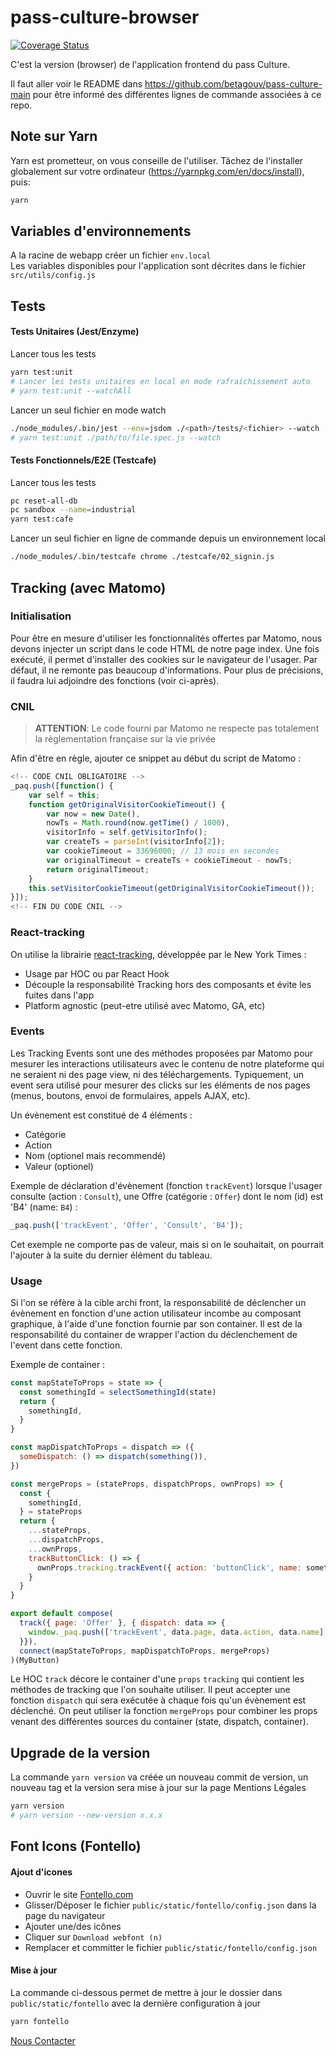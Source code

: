 # pass-culture-browser

[![Coverage Status](https://coveralls.io/repos/github/betagouv/pass-culture-browser/badge.svg?branch=master)](https://coveralls.io/github/betagouv/pass-culture-browser?branch=master)

C'est la version (browser) de l'application frontend du pass Culture.

Il faut aller voir le README dans https://github.com/betagouv/pass-culture-main
pour être informé des différentes lignes de commande associées à ce repo.

## Note sur Yarn

Yarn est prometteur, on vous conseille de l'utiliser. Tâchez de l'installer globalement sur votre ordinateur (https://yarnpkg.com/en/docs/install), puis:

```bash
yarn
```

## Variables d'environnements

A la racine de webapp créer un fichier `env.local`<br>
Les variables disponibles pour l'application sont décrites dans le fichier `src/utils/config.js`

## Tests

#### Tests Unitaires (Jest/Enzyme)

Lancer tous les tests
```bash
yarn test:unit
# Lancer les tests unitaires en local en mode rafraichissement auto
# yarn test:unit --watchAll
```

Lancer un seul fichier en mode watch
```bash
./node_modules/.bin/jest --env=jsdom ./<path>/tests/<fichier> --watch
# yarn test:unit ./path/to/file.spec.js --watch
```

#### Tests Fonctionnels/E2E (Testcafe)

Lancer tous les tests
```bash
pc reset-all-db
pc sandbox --name=industrial
yarn test:cafe
```

Lancer un seul fichier en ligne de commande depuis un environnement local
```bash
./node_modules/.bin/testcafe chrome ./testcafe/02_signin.js
```

## Tracking (avec Matomo)

### Initialisation

Pour être en mesure d'utiliser les fonctionnalités offertes par Matomo, nous devons injecter un script dans le code HTML de notre page index.
Une fois exécuté, il permet d'installer des cookies sur le navigateur de l'usager.
Par défaut, il ne remonte pas beaucoup d'informations. Pour plus de précisions, il faudra lui adjoindre des fonctions (voir ci-après).

### CNIL

> **ATTENTION**: Le code fourni par Matomo ne respecte pas totalement la règlementation française sur la vie privée

Afin d'être en règle, ajouter ce snippet au début du script de Matomo : 
```javascript
<!-- CODE CNIL OBLIGATOIRE -->
_paq.push([function() {
    var self = this;
    function getOriginalVisitorCookieTimeout() {
        var now = new Date(),
        nowTs = Math.round(now.getTime() / 1000),
        visitorInfo = self.getVisitorInfo();
        var createTs = parseInt(visitorInfo[2]);
        var cookieTimeout = 33696000; // 13 mois en secondes
        var originalTimeout = createTs + cookieTimeout - nowTs;
        return originalTimeout;
    }
    this.setVisitorCookieTimeout(getOriginalVisitorCookieTimeout());
}]);
<!-- FIN DU CODE CNIL -->
```

### React-tracking
On utilise la librairie [react-tracking](https://github.com/NYTimes/react-tracking), développée par le New York Times :
* Usage par HOC ou par React Hook
* Découple la responsabilité Tracking hors des composants et évite les fuites dans l'app
* Platform agnostic (peut-etre utilisé avec Matomo, GA, etc)


### Events
Les Tracking Events sont une des méthodes proposées par Matomo pour mesurer les interactions utilisateurs avec le contenu de notre plateforme qui ne seraient ni des page view, ni des téléchargements.
Typiquement, un event sera utilisé pour mesurer des clicks sur les éléments de nos pages (menus, boutons, envoi de formulaires, appels AJAX, etc).

Un évènement est constitué de 4 éléments : 
* Catégorie
* Action
* Nom (optionel mais recommendé)
* Valeur (optionel)

Exemple de déclaration d'évènement (fonction `trackEvent`) lorsque l'usager consulte (action : `Consult`), une Offre (catégorie : `Offer`) dont le nom (id) est 'B4' (name: `B4`)  : 
```javascript
_paq.push(['trackEvent', 'Offer', 'Consult', 'B4']);
```
Cet exemple ne comporte pas de valeur, mais si on le souhaitait, on pourrait l'ajouter à la suite du dernier élément du tableau.

### Usage
Si l'on se réfère à la cible archi front, la responsabilité de déclencher un évènement en fonction d'une action utilisateur incombe au composant graphique, à l'aide d'une fonction fournie par son container.
Il est de la responsabilité du container de wrapper l'action du déclenchement de l'event dans cette fonction.

Exemple de container : 

```javascript
const mapStateToProps = state => {
  const somethingId = selectSomethingId(state)
  return {
    somethingId,
  }
}

const mapDispatchToProps = dispatch => ({
  someDispatch: () => dispatch(something()),
})

const mergeProps = (stateProps, dispatchProps, ownProps) => {
  const {
    somethingId,
  } = stateProps
  return {
    ...stateProps,
    ...dispatchProps,
    ...ownProps,
    trackButtonClick: () => {
      ownProps.tracking.trackEvent({ action: 'buttonClick', name: somethingId })
    }
  }
}

export default compose(
  track({ page: 'Offer' }, { dispatch: data => {
    window._paq.push(['trackEvent', data.page, data.action, data.name])
  }}),
  connect(mapStateToProps, mapDispatchToProps, mergeProps)
)(MyButton)
```

Le HOC `track` décore le container d'une `props` `tracking` qui contient les méthodes de tracking que l'on souhaite utiliser.
Il peut accepter une fonction `dispatch` qui sera exécutée à chaque fois qu'un évènement est déclenché.
On peut utiliser la fonction `mergeProps` pour combiner les props venant des différentes sources du container (state, dispatch, container).

## Upgrade de la version

La commande `yarn version` va créée un nouveau commit de version, un nouveau tag et la version sera mise à jour sur la page Mentions Légales
```bash
yarn version
# yarn version --new-version x.x.x
```

## Font Icons (Fontello)

#### Ajout d'icones

- Ouvrir le site [Fontello.com](https://fontello.com)
- Glisser/Déposer le fichier `public/static/fontello/config.json` dans la page du navigateur
- Ajouter une/des icônes
- Cliquer sur `Download webfont (n)`
- Remplacer et committer le fichier `public/static/fontello/config.json`

#### Mise à jour

La commande ci-dessous permet de mettre à jour le dossier dans `public/static/fontello` avec la dernière configuration à jour
```bash
yarn fontello
```

[Nous Contacter](https://aide.passculture.app/fr/category/18-ans-1dnil5r/)
